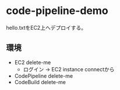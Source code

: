 # code-pipeline-demo

hello.txtをEC2上へデプロイする。

## 環境

- EC2 delete-me
  - ログイン -> EC2 instance connectから
- CodePipeline delete-me
- CodeBuild delete-me